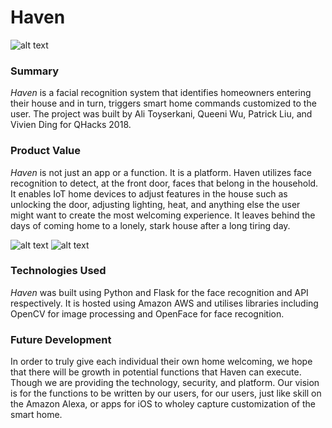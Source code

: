# Haven

![alt text](http://i.cubeupload.com/kQXcUb.jpg)

### Summary

*Haven* is a facial recognition system that identifies homeowners entering their house and in turn, triggers smart home commands customized to the user. The project was built by Ali Toyserkani, Queeni Wu, Patrick Liu, and Vivien Ding for QHacks 2018.

### Product Value

*Haven* is not just an app or a function. It is a platform. Haven utilizes face recognition to detect, at the front door, faces that belong in the household. It enables IoT home devices to adjust features in the house such as unlocking the door, adjusting lighting, heat, and anything else the user might want to create the most welcoming experience. It leaves behind the days of coming home to a lonely, stark house after a long tiring day. 

![alt text](http://i.cubeupload.com/7CkT60.jpg)
![alt text](http://i.cubeupload.com/I9tPeK.jpg)

### Technologies Used

*Haven* was built using Python and Flask for the face recognition and API respectively. It is hosted using Amazon AWS and utilises libraries including OpenCV for image processing and OpenFace for face recognition.

### Future Development

In order to truly give each individual their own home welcoming, we hope that there will be growth in potential functions that Haven can execute. Though we are providing the technology, security, and platform. Our vision is for the functions to be written by our users, for our users, just like skill on the Amazon Alexa, or apps for iOS to wholey capture customization of the smart home.



